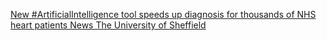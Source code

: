 [New #ArtificialIntelligence tool speeds up diagnosis for thousands of NHS heart patients   News   The University of Sheffield](https://qi.tc/qi/110310)